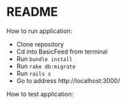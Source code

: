 # README
How to run application:
  - Clone repository
  - Cd into BasicFeed from terminal
  - Run `bundle install`
  - Run `rake db:migrate`
  - Run `rails s`
  - Go to address http://localhost:3000/

How to test application:
